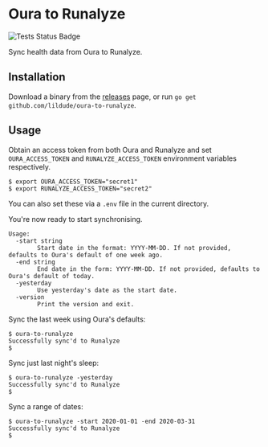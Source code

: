 # Oura to Runalyze

![Tests Status Badge](https://github.com/lildude/oura-to-runalyze/workflows/Tests/badge.svg)

Sync health data from Oura to Runalyze.

## Installation

Download a binary from the [releases](https://github.com/lildude/oura-to-runalyze/releases) page, or run `go get github.com/lildude/oura-to-runalyze`.

## Usage

Obtain an access token from both Oura and Runalyze and set `OURA_ACCESS_TOKEN` and `RUNALYZE_ACCESS_TOKEN` environment variables respectively.

```console
$ export OURA_ACCESS_TOKEN="secret1" 
$ export RUNALYZE_ACCESS_TOKEN="secret2"
```

You can also set these via a `.env` file in the current directory.

You're now ready to start synchronising.

```
Usage:
  -start string
        Start date in the format: YYYY-MM-DD. If not provided, defaults to Oura's default of one week ago.
  -end string
        End date in the form: YYYY-MM-DD. If not provided, defaults to Oura's default of today.
  -yesterday
        Use yesterday's date as the start date.
  -version
        Print the version and exit.
```

Sync the last week using Oura's defaults:

```console
$ oura-to-runalyze
Successfully sync'd to Runalyze
$
```

Sync just last night's sleep:

```console
$ oura-to-runalyze -yesterday
Successfully sync'd to Runalyze
$
```

Sync a range of dates:

```console
$ oura-to-runalyze -start 2020-01-01 -end 2020-03-31
Successfully sync'd to Runalyze
$
```
